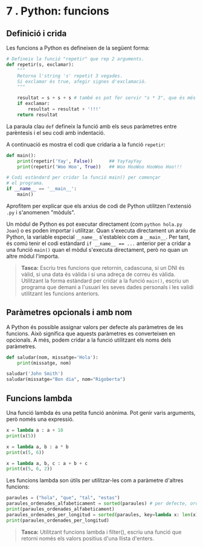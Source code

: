 7 . Python: funcions
==========================

Definició i crida
-----------------

Les funcions a Python es defineixen de la següent forma:

```python
# Defineix la funció "repetir" que rep 2 arguments.
def repetir(s, exclamar):
    """
    Retorna l'string 's' repetit 3 vegades.
    Si exclamar és true, afegir signes d'exclamació.
    """

    resultat = s + s + s # també es pot fer servir "s * 3", que és més ràpid (Perquè?)
    if exclamar:
        resultat = resultat + '!!!'
    return resultat
```

La paraula clau `def` defineix la funció amb els seus paràmetres entre parèntesis i el seu codi amb indentació.

A continuació es mostra el codi que cridaria a la funció `repetir`:

```python
def main():
    print(repetir('Yay', False))      ## YayYayYay
    print(repetir('Woo Hoo', True))   ## Woo HooWoo HooWoo Hoo!!!

# Codi estàndard per cridar la funció main() per començar
# el programa.
if __name__ == '__main__':
    main()
```

Aprofitem per explicar que els arxius de codi de Python utilitzen l'extensió `.py` i s'anomenen "mòduls".

Un mòdul de Python es pot executar directament (com `python hola.py Joan`) o es poden importar i utilitzar. Quan s'executa directament un arxiu de Python, la variable especial `__name__` s'estableix com a `__main__`. Per tant, és comú tenir el codi estàndard `if __name__ == ...` anterior per a cridar a una funció `main()` quan el mòdul s'executa directament, però no quan un altre mòdul l'importa.



> **Tasca:** Escriu tres funcions que retornin, cadascuna, si un DNI és vàlid, si una data és vàlida i si una adreça de correu és vàlida. Utilitzant la forma estàndard per cridar a la funció `main()`, escriu un programa que demani a l'usuari les seves dades personals i les validi utilitzant les funcions anteriors.


Paràmetres opcionals i amb nom
------------------------------

A Python és possible assignar valors per defecte als paràmetres de les funcions. Això significa que aquests paràmetres es converteixen en opcionals. A més, podem cridar a la funció utilitzant els noms dels paràmetres.

```python
def saludar(nom, missatge='Hola'):
    print(missatge, nom)

saludar('John Smith')
saludar(missatge="Bon dia", nom="Rigoberta")
```

Funcions lambda
---------------
Una funció lambda és una petita funció anònima. Pot genir varis arguments, però només una expressió.

```python
x = lambda a : a + 10
print(x(5))

x = lambda a, b : a * b
print(x(5, 6))

x = lambda a, b, c : a + b + c
print(x(5, 6, 2))
```

Les funcions lambda son útils per utilitzar-les com a paràmetre d'altres funcions:

```python
paraules = ("hola", "que", "tal", "estas")
paraules_ordenades_alfabeticament = sorted(paraules) # per defecte, ordena alfabèticament
print(paraules_ordenades_alfabeticament)
paraules_ordenades_per_longitud = sorted(paraules, key=lambda x: len(x)) # ordena per la longitud
print(paraules_ordenades_per_longitud)
```

> **Tasca:** Utilitzant funcions lambda i filter(), escriu una funció que retorni només els valors positius d'una llista d'enters.
